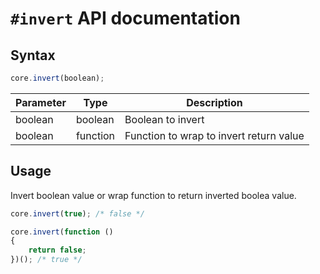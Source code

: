 # `#invert` API documentation

## Syntax

``` javascript
core.invert(boolean);
```

| Parameter | Type | Description |
|--|--|--|
| boolean | boolean | Boolean to invert |
| boolean | function | Function to wrap to invert return value |

## Usage

Invert boolean value or wrap function to return inverted boolea value.

``` javascript
core.invert(true); /* false */

core.invert(function ()
{
    return false;
})(); /* true */
```
